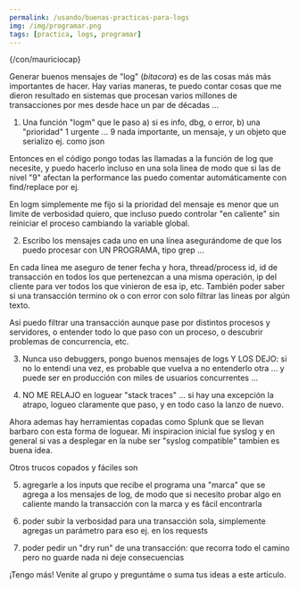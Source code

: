 ```yaml
---
permalink: /usando/buenas-practicas-para-logs
img: /img/programar.png
tags: [practica, logs, programar]
---
```


{/con/mauriciocap}

Generar buenos mensajes de "log" (_bitacora_) es de las cosas más más importantes de hacer. Hay varias maneras, te puedo contar cosas que me dieron resultado en sistemas que procesan varios millones de transacciones por mes desde hace un par de décadas ...

1) Una función "logm" que le paso a) si es info, dbg, o error, b) una "prioridad" 1 urgente ... 9 nada importante, un mensaje, y un objeto que serializo ej. como json

Entonces en el código pongo todas las llamadas a la función de log que necesite, y puedo hacerlo incluso en una sola linea de modo que si las de nivel "9" afectan la performance las puedo comentar automáticamente con find/replace por ej.

En logm simplemente me fijo si la prioridad del mensaje es menor que un limite de verbosidad quiero, que incluso puedo controlar "en caliente" sin reiniciar el proceso cambiando la variable global.

2) Escribo los mensajes cada uno en una línea asegurándome de que los puedo procesar con UN PROGRAMA, tipo grep ... 

En cada línea me aseguro de tener fecha y hora, thread/process id, id de transacción en todos los que pertenezcan a una misma operación, ip del cliente para ver todos los que vinieron de esa ip, etc. También poder saber si una transacción termino ok o con error con solo filtrar las lineas por algún texto.

Así puedo filtrar una transacción aunque pase por distintos procesos y servidores, o entender todo lo que paso con un proceso, o descubrir problemas de concurrencia, etc.

3) Nunca uso debuggers, pongo buenos mensajes de logs Y LOS DEJO: si no lo entendí una vez, es probable que vuelva a no entenderlo otra ... y puede ser en producción con miles de usuarios concurrentes ...

4) NO ME RELAJO en loguear "stack traces" ... si hay una excepción la atrapo, logueo claramente que paso, y en todo caso la lanzo de nuevo.

Ahora ademas hay herramientas copadas como Splunk que se llevan barbaro con esta forma de loguear. Mi inspiracion inicial fue syslog y en general si vas a desplegar en la nube ser "syslog compatible" tambien es buena idea.

Otros trucos copados y fáciles son

5) agregarle a los inputs que recibe el programa una "marca" que se agrega a los mensajes de log, de modo que si necesito probar algo en caliente mando la transacción con la marca y es fácil encontrarla

6) poder subir la verbosidad para una transacción sola, simplemente agregas un parámetro para eso ej. en los requests

7) poder pedir un "dry run" de una transacción: que recorra todo el camino pero no guarde nada ni deje consecuencias

¡Tengo más! Venite al grupo y preguntáme o suma tus ideas a este articulo.
